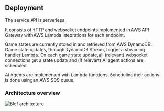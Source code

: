 ## Deployment

The service API is serverless. 

It consists of HTTP and websocket endpoints implemented in AWS API Gateway with AWS Lambda integrations for each endpoint.

Game states are currently stored in and retrieved from AWS DynamoDB. Game state updates, through DynamoDB Stream, trigger a streaming handler Lambda. On each game state update, all (relevant) websocket connections get a state update and (if relevant) AI agent actions are scheduled.

AI Agents are implemented with Lambda functions. Scheduling their actions is done using an AWS SQS queue.


### Architecture overview
![Blef architecture](https://user-images.githubusercontent.com/10632991/146104548-3e4693ab-4889-43c2-b7a0-e4d47d52fb36.png)
